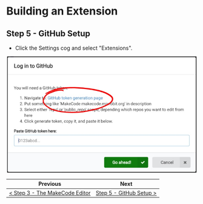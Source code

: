 # Building an Extension #

## Step 5 - GitHub Setup ##

- Click the Settings cog and select "Extensions".

<p align="center">
    <img src="images/5-github-token-generation-link.jpg" width="500px" >
</p>

| Previous | Next |
| -------- | ---- |
| [< Step 3 - The MakeCode Editor](3-makecode-editor.md) | [Step 5 - GitHub Setup >](5-github-setup.md) |